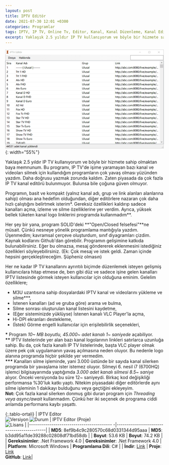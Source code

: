 ```yaml
---
layout: post
title: IPTV Editör
date: 2021-07-30 12:01 +0300
categories: Programlar
tags: IPTV, IP TV, Online Tv, Editor, Kanal, Kanal Düzenleme, Kanal Editör, IpTV Editör
excerpt: Yaklaşık 2.5 yıldır IP TV kullanıyorum ve böyle bir hizmete sahip olmaktan baya memnunum. Bu programı, IP TV'de işime yaramayan bazı kanal ve videoları silmek için kullandığım programların çok yavaş olması yüzünden yazdım. Daha doğrusu yazmak zorunda kaldım. Zaten piyasada da çok fazla IP TV kanal editörü bulunmuyor. Bulunsa bile çoğuna güven olmuyor...
---
```

![iptv-editor](/images/programlar/iptv-editor.png){: width="55%"}

Yaklaşık 2.5 yıldır IP TV kullanıyorum ve böyle bir hizmete sahip olmaktan baya memnunum. Bu programı, IP TV'de işime yaramayan bazı kanal ve videoları silmek için kullandığım programların çok yavaş olması yüzünden yazdım. Daha doğrusu yazmak zorunda kaldım. Zaten piyasada da çok fazla IP TV kanal editörü bulunmuyor. Bulunsa bile çoğuna güven olmuyor.

Programın, basit ve kompakt (yalnız kanal adı, grup ve link alanları alanlarına sahip) olması ana hedefim olduğundan, diğer editörlere nazaran çok daha hızlı çalıştığını belirtmek isterim*. Gereksiz özellikleri kaldırıp sadece kanalları açma, izleme ve silme özelliklerine yer verdim. Ayrıca, yüksek bellek tüketen kanal logo linklerini programda kullanmadım**. 

Her şey bir yana, program SOLID'deki **"Open/Closed felsefesi"**ne müsait. Çünkü nesneye yönelik programlama mantığıyla yazdım. Üşenmedim; kavramsal çerçeve oluşturdum, sınıf diyagramları çizdim. Kaynak kodlarını Github'dan görebilir. Programın gelişimine katkıda bulunabilirsiniz. Eğer bu olmazsa, mesaj göndererek eklenmesini istediğiniz özellikleri söyleyebilirsiniz. (Ek: Çok mesaj ve istek geldi. Zaman içinde hepsini gerçekleştireceğim. Şüpheniz olmasın)

Her ne kadar IP TV kanallarını ayrıntılı biçimde düzenlemek isteyen gelişmiş kullanıcılara hitap etmese de, ben gibi düz ve sadece işine gelen kanalları IPTV listesinde görmek isteyen kullanıcılar için olduğuna eminim. Gelelim özelliklere;

- M3U uzantısına sahip dosyalardaki IPTV kanal ve videolarını yükleme ve silme***,
- İstenen kanalları (ad ve gruba göre) arama ve bulma,
- Silme sonrası oluşturulan kanal listesini kaydetme,
- (Eğer sisteminizde yüklüyse) İstenen kanalı VLC Player'la açma,
- Hi-DPI ekranları destekleme,
- (İstek) Görme engelli kullanıcılar için erişilebilirlik seçenekleri,

**\*** Program *10~ MB boyutlu, 45.000~ adet kanalı 1~ saniyede* açabiliyor.<br>
**\*\*** IPTV listelerinde yer alan bazı kanal logolarının linkleri satırlarca uzunluğa sahip. Bu da, çok fazla kanallı IP TV listelerinde, başta VLC player olmak üzere pek çok uygulamanın yavaş açılmasına neden oluyor. Bu nedenle logo alanına programda hiçbir şekilde yer vermedim.<br>
**\*\*\*** Kanalları silme işleminde, yani 3.000 üstünde bir sayıda kanal silerken programda bir yavaşlama ister istemez oluyor. Silmeyi 6. nesil i7 (6700HQ) işlemci bilgisayarımda yaptığımda *3.000 adet kanalı silmesi 8.5~ saniye* alıyor. Önceki versiyonda bu süre 12~ saniyeydi. Birkaç kod değişikliği performansa %30'luk katkı yaptı. Nitekim piyasadaki diğer editörlerde aynı silme işleminin 1 dakikayı bulduğunu veya geçtiğini ekleyeyim.<br>
**Not:** Çok fazla kanal silerken donmuş gibi duran program için *Threading veya async/await* kullanmadım. Çünkü her iki seçenek de programa ciddi anlamda performans kaybı yaşattı.

{:.tablo-ortali}
| IPTV Editor <br>![Versiyon](https://img.shields.io/badge/Versiyon-1.04-blueviolet.svg?style=flat) ![Durum](https://img.shields.io/badge/Durum-Çalışıyor-success.svg?style=flat) |  IPTV Editor (Proje)<br>![Lisans](https://img.shields.io/badge/Lisans-MIT-blue.svg?style=flat) |
|----------------------------------------- -|-------------------------------------------|
| **MD5**: 8ef9b4c9c280570c68d0331344d95aaa | **MD5**: b3dd95a11de39288c02808df71bd58db | 
| **Boyut**:  53.6 KB                       | **Boyut**:  74.2 KB                         |
| **Gereksinimler**: .Net Framework 4.0     | **Gereksinimler**: .Net Framework 4.0 |
| **Platform**: Microsoft Windows           | **Programlama Dili**: C# |
| **İndir**: [Link](https://www.dropbox.com/s/fu5kpcpkpqucwud/iptv-editor.zip?dl=1) | **Proje**: [Link](https://www.dropbox.com/s/satbnnctycjbo4f/iptv-editor-proje.zip?dl=1) <br> **GitHub**: [Link](https://github.com/Umut-D/iptv-editor)|